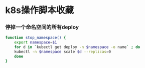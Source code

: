 # k8s操作脚本收藏
### 停掉一个命名空间的所有deploy
```bash
function stop_namespace() {
    export namespace=$1
    for d in `kubectl get deploy -n $namespace -o name` ; do
    kubectl -n $namespace scale $d --replicas=0
    done
}
```
